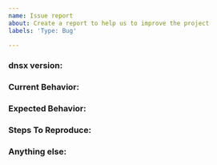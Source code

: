 ```yaml
---
name: Issue report
about: Create a report to help us to improve the project
labels: 'Type: Bug'

---
```


<!-- 
1. Please search to see if an issue already exists for the bug you encountered.
2. For support requests, FAQs or "How to" questions, please use the GitHub Discussions section instead - https://github.com/khulnasoft-labs/dnsx/discussions or
3. Join our discord server at https://discord.gg/khulnasoft-labs and post the question on the #dnsx channel.
-->

<!-- ISSUES MISSING IMPORTANT INFORMATION MAY BE CLOSED WITHOUT INVESTIGATION. -->

### dnsx version:
<!-- You can find current version of dnsx with "dnsx -version" -->
<!-- We only accept issues that are reproducible on the latest version of dnsx. -->
<!-- You can find the latest version of project at https://github.com/khulnasoft-labs/dnsx/releases/ -->

### Current Behavior:
<!-- A concise description of what you're experiencing. -->

### Expected Behavior:
<!-- A concise description of what you expected to happen. -->

### Steps To Reproduce:
<!--
Example: steps to reproduce the behavior:
1. Run 'dnsx ..'
2. See error...
-->


### Anything else:
<!-- Links? References? Screnshots? Anything that will give us more context about the issue that you are encountering! -->